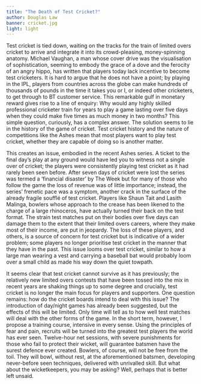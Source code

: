 ```yaml
---
title: "The Death of Test Cricket?"
author: Douglas Law
banner: cricket.jpg
light: light
---
```


Test cricket is tied down, waiting on the tracks for the train of limited overs cricket to arrive and integrate it into its crowd-pleasing, money-spinning anatomy. Michael Vaughan, a man whose cover drive was the visualisation of sophistication, seeming to embody the grace of a dove and the ferocity of an angry hippo, has written that players today lack incentive to become test cricketers. It is hard to argue that he does not have a point; by playing in the IPL, players from countries across the globe can make hundreds of thousands of pounds in the time it takes you or I, or indeed other cricketers, to get through to BT customer service. This remarkable gulf in monetary reward gives rise to a line of enquiry: Why would any highly skilled professional cricketer train for years to play a game lasting over five days when they could make five times as much money in two months? This simple question, curiously, has a complex answer.
The solution seems to lie in the history of the game of cricket. Test cricket history and the nature of competitions like the Ashes mean that most players want to play test cricket, whether they are capable of doing so is another matter.

This creates an issue, embodied in the recent Ashes series. A ticket to the final day’s play at any ground would have led you to witness not a single over of cricket; the players were consistently playing test cricket as it had rarely been seen before. After seven days of cricket were lost the series was termed a ‘financial disaster’ by The Week but for many of those who follow the game the loss of revenue was of little importance; instead, the series’ frenetic pace was a symptom, another crack in the surface of the already fragile soufflé of test cricket.
Players like Shaun Tait and Lasith Malinga, bowlers whose approach to the crease has been likened to the charge of a large rhinoceros, have actually turned their back on the test format. The strain test matches put on their bodies over five days can damage them to the extent that their limited overs careers, where they make most of their income, are put in jeopardy.  The loss of these players, and others, is a source of concern for test cricket but is indicative of a wider problem; some players no longer prioritise test cricket in the manner that they have in the past. This issue looms over test cricket, similar to how a large man wearing a vest and carrying a baseball bat would probably loom over a small child as made his way down the quiet towpath.

It seems clear that test cricket cannot survive as it has previously; the relatively new limited overs contests that have been tossed into the mix in recent years are shaking things up to some degree and crucially, test cricket is no longer the main focus for players and supporters. One question remains: how do the cricket boards intend to deal with this issue? The introduction of day/night games has already been suggested, but the effects of this will be limited. Only time will tell as to how well test matches will deal with the other forms of the game. In the short term, however, I propose a training course, intensive in every sense. Using the principles of fear and pain, recruits will be turned into the greatest test players the world has ever seen. Twelve-hour net sessions, with severe punishments for those who fail to protect their wicket, will guarantee batsmen have the surest defence ever created. Bowlers, of course, will not be free from the toil. They will bowl, without rest, at the aforementioned batsmen, developing never-before seen techniques, delivered with unrivalled skill. But what about the wicketkeepers, you may be asking? Well, perhaps that is better left unsaid.
